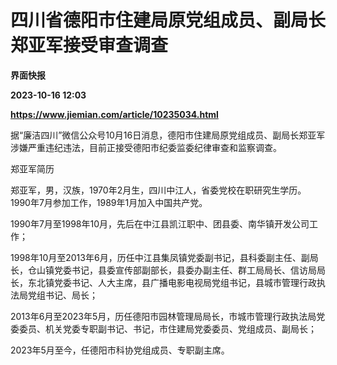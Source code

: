 # 四川省德阳市住建局原党组成员、副局长郑亚军接受审查调查
**界面快报**

**2023-10-16 12:03**

**https://www.jiemian.com/article/10235034.html**

据“廉洁四川”微信公众号10月16日消息，德阳市住建局原党组成员、副局长郑亚军涉嫌严重违纪违法，目前正接受德阳市纪委监委纪律审查和监察调查。

郑亚军简历

郑亚军，男，汉族，1970年2月生，四川中江人，省委党校在职研究生学历。1990年7月参加工作，1989年1月加入中国共产党。

1990年7月至1998年10月，先后在中江县凯江职中、团县委、南华镇开发公司工作；

1998年10月至2013年6月，历任中江县集凤镇党委副书记，县科委副主任、副局长，仓山镇党委书记，县委宣传部副部长，县委办副主任、群工局局长、信访局局长，东北镇党委书记、人大主席，县广播电影电视局党组书记，县城市管理行政执法局党组书记、局长；

2013年6月至2023年5月，历任德阳市园林管理局局长，市城市管理行政执法局党委委员、机关党委专职副书记、书记，市住建局党委委员、党组成员、副局长；

2023年5月至今，任德阳市科协党组成员、专职副主席。